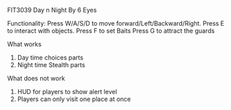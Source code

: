 FIT3039 Day n Night By 6 Eyes


Functionality:
Press W/A/S/D to move forward/Left/Backward/Right.
Press E to interact with objects.
Press F to set Baits
Press G to attract the guards

What works
1. Day time choices parts
2. Night time Stealth parts

What does not work
1. HUD for players to show alert level
2. Players can only visit one place at once
